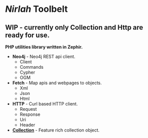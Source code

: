 _Nirlah_ Toolbelt
=================

## WIP - currently only Collection and Http are ready for use.

**PHP utilities library written in Zephir.**

- **Neo4j** - Neo4j REST api client.
  + Client
  + Commands
  + Cypher
  + OGM
- **Fetch** - Map apis and webpages to objects.
  + Xml
  + Json
  + Html
- **HTTP** - Curl based HTTP client.
  + Request
  + Response
  + Uri
  + Header
- [**Collection**](https://github.com/Nirlah/Toolbelt/wiki/Collection) - Feature rich collection object.
